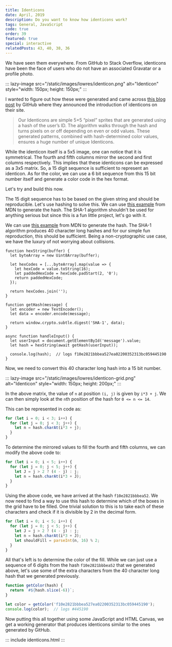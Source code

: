 ```yaml
---
title: Identicons
date: April, 2019
description: Do you want to know how identicons work?
tags: General, JavaScript
code: true
order: 39
featured: true
special: interactive
relatedPosts: 43, 40, 38, 36
---
```


We have seen them everywhere. From GitHub to Stack Overflow, identicons have been
the face of users who do not have an associated Gravatar or a profile photo.

::: lazy-image src="/static/images/lowres/identicon.png" alt="Identicon" style="width: 150px; height: 150px;" :::

I wanted to figure out how these were generated and came across [this blog post](https://github.blog/2013-08-14-identicons/)
by GitHub where they announced the introduction of identicons on their site.

> Our Identicons are simple 5×5 “pixel” sprites that are generated using a hash of the user’s ID. The algorithm walks through the hash and turns pixels on or off depending on even or odd values. These generated patterns, combined with hash-determined color values, ensures a huge number of unique Identicons.

While the identicon itself is a 5x5 image, one can notice that it is symmetrical. The fourth and fifth columns mirror the second and first columns respectively. This implies that these identicons can be expressed as a 3x5 matrix. So, a 15 digit sequence is sufficient to represent an identicon. As for the color, we can use a 6 bit sequence from this 15 bit number itself and generate a color code in the hex format.

Let's try and build this now.

The 15 digit sequence has to be based on the given string and should be reproducible. Let's use hashing to solve this. We can use [this example](https://developer.mozilla.org/en-US/docs/Web/API/SubtleCrypto/digest#Converting_a_digest_to_a_hex_string)
from MDN to generate the hash. The SHA-1 algorithm shouldn't be used for anything serious but since this is a fun little project, let's go with it.

We can use [this example](https://developer.mozilla.org/en-US/docs/Web/API/SubtleCrypto/digest#Converting_a_digest_to_a_hex_string)
from MDN to generate the hash. The SHA-1 algorithm produces 40 character long hashes and for our simple fun reproduction, this
should be sufficient. Being a non-cryptographic use case, we have the luxury of not worrying about collisions.

```
function hexString(buffer) {
  let byteArray = new Uint8Array(buffer);

  let hexCodes = [...byteArray].map(value => {
    let hexCode = value.toString(16);
    let paddedHexCode = hexCode.padStart(2, '0');
    return paddedHexCode;
  });

  return hexCodes.join('');
}

function getHash(message) {
  let encoder = new TextEncoder();
  let data = encoder.encode(message);

  return window.crypto.subtle.digest('SHA-1', data);
}

async function handleInput() {
  let userInput = document.getElementById('message').value;
  let hash = hexString(await getHash(userInput));

  console.log(hash);  // logs f10e2821bbbea527ea02200352313bc059445190
}
```

Now, we need to convert this 40 character long hash into a 15 bit number.

::: lazy-image src="/static/images/lowres/identicon-grid.png" alt="Identicon" style="width: 150px; height: 200px;" :::

In the above matrix, the value of `n` at position `(i, j)` is given by `i*3 + j`. We can then simply look at the `n`th position of the hash for `0 <= n <= 14`.

This can be represented in code as:

```javascript
for (let i = 0; i < 3; i++) {
  for (let j = 0; j < 3; j++) {
    let n = hash.charAt(i*3 + j);
  }
}
```

To determine the mirrored values to fill the fourth and fifth columns, we can modify the above code to:

```javascript
for (let i = 0; i < 5; i++) {
  for (let j = 0; j < 5; j++) {
    let J = j > 2 ? (4 - j) : j;
    let n = hash.charAt(i*3 + J);
  }
}
```

Using the above code, we have arrived at the hash `f10e2821bbbea52`. We now need to find a way to use this hash to determine which of the boxes in the grid have to be filled. One trivial solution to this is to take
each of these characters and check if it is divisible by 2 in the decimal form.

```javascript
for (let i = 0; i < 5; i++) {
  for (let j = 0; j < 5; j++) {
    let J = j > 2 ? (4 - j) : j;
    let n = hash.charAt(i*3 + J);
    let shouldFill = parseInt(n, 16) % 2;
  }
}
```

All that's left is to determine the color of the fill. While we can just use a sequence of 6 digits from the hash `f10e2821bbbea52` that we generated above, let's use some of the extra characters from the 40 character long hash that we generated previously.

```javascript
function getColor(hash) {
  return `#${hash.slice(-6)}`;
}

let color = getColor('f10e2821bbbea527ea02200352313bc059445190');
console.log(color);  // logs #445190
```

Now putting this all together using some JavaScript and HTML Canvas, we get a working generator that produces identicons similar to the ones generated by GitHub.

::: include identicons.html :::

<br>
